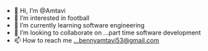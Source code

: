- 👋 Hi, I’m @Amtavi
- 👀 I’m interested in football 
- 🌱 I’m currently learning software engineering 
- 💞️ I’m looking to collaborate on ...part time software development 
- 📫 How to reach me ...bennyamtavi53@gmail.com 

<!---
Amtavi/Amtavi is a ✨ special ✨ repository because its `README.md` (this file) appears on your GitHub profile.
You can click the Preview link to take a look at your changes.
--->
